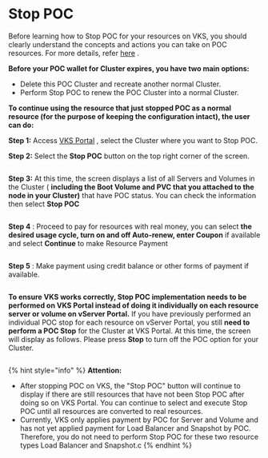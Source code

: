 # Stop POC

Before learning how to Stop POC for your resources on VKS, you should clearly understand the concepts and actions you can take on POC resources. For more details, refer [here](https://docs.vngcloud.vn/vng-cloud-document/v/vn/quan-ly-hoa-don-chi-phi-and-tai-nguyen-tren-vng-cloud/trai-nghiem-billing-and-kenh-thanh-toan/ve-billing-and-payment/quan-ly-vong-doi-tai-nguyen/tai-nguyen-poc) .

**Before your POC wallet for Cluster expires, you have two main options:**

* Delete this POC Cluster and recreate another normal Cluster.
* Perform Stop POC to renew the POC Cluster into a normal Cluster.

**To continue using the resource that just stopped POC as a normal resource (for the purpose of keeping the configuration intact), the user can do:**

**Step 1:** Access [VKS Portal](https://vks.console.vngcloud.vn/k8s-cluster) , select the Cluster where you want to Stop POC.

**Step 2:** Select the **Stop POC** button on the top right corner of the screen.

<figure><img src="https://docs.vngcloud.vn/~gitbook/image?url=https%3A%2F%2F1985221522-files.gitbook.io%2F%7E%2Ffiles%2Fv0%2Fb%2Fgitbook-x-prod.appspot.com%2Fo%2Fspaces%252F7rE7M1L7GYcwQzNGd0aB%252Fuploads%252FpfruVD7gRlq4Wh1Y6Gtk%252Fimage.png%3Falt%3Dmedia%26token%3Dcededf5a-1c49-4dd8-8d6f-ec11c7c767c8&#x26;width=768&#x26;dpr=4&#x26;quality=100&#x26;sign=c04f0731&#x26;sv=1" alt=""><figcaption></figcaption></figure>

**Step 3:** At this time, the screen displays a list of all Servers and Volumes in the Cluster ( **including the Boot Volume and PVC that you attached to the node in your Cluster)** that have POC status. You can check the information then select **Stop POC**

<figure><img src="https://docs.vngcloud.vn/~gitbook/image?url=https%3A%2F%2F1985221522-files.gitbook.io%2F%7E%2Ffiles%2Fv0%2Fb%2Fgitbook-x-prod.appspot.com%2Fo%2Fspaces%252F7rE7M1L7GYcwQzNGd0aB%252Fuploads%252Fw16qab1QEjCdG5g6eec0%252Fimage.png%3Falt%3Dmedia%26token%3D70a44312-fb8f-4849-8b3b-2d1ca50e74ce&#x26;width=768&#x26;dpr=4&#x26;quality=100&#x26;sign=94da8eda&#x26;sv=1" alt=""><figcaption></figcaption></figure>

**Step 4** : Proceed to pay for resources with real money, you can select **the desired usage cycle, turn on and off Auto-renew, enter Coupon** if available and select **Continue** to make Resource Payment

<figure><img src="https://docs.vngcloud.vn/~gitbook/image?url=https%3A%2F%2F1985221522-files.gitbook.io%2F%7E%2Ffiles%2Fv0%2Fb%2Fgitbook-x-prod.appspot.com%2Fo%2Fspaces%252F7rE7M1L7GYcwQzNGd0aB%252Fuploads%252FThz0n36JDLF67s09vEDh%252Fimage.png%3Falt%3Dmedia%26token%3De7710865-a83f-4c24-8446-2a21b0041625&#x26;width=768&#x26;dpr=4&#x26;quality=100&#x26;sign=65a25c33&#x26;sv=1" alt=""><figcaption></figcaption></figure>

**Step 5** : Make payment using credit balance or other forms of payment if available.

<figure><img src="https://docs.vngcloud.vn/~gitbook/image?url=https%3A%2F%2F1985221522-files.gitbook.io%2F%7E%2Ffiles%2Fv0%2Fb%2Fgitbook-x-prod.appspot.com%2Fo%2Fspaces%252F7rE7M1L7GYcwQzNGd0aB%252Fuploads%252FqoEayKltx0kYxI6gz7HJ%252Fimage.png%3Falt%3Dmedia%26token%3Dadef3c84-9734-426c-b62d-9697da8c9896&#x26;width=768&#x26;dpr=4&#x26;quality=100&#x26;sign=ba64fd8a&#x26;sv=1" alt=""><figcaption></figcaption></figure>

**To ensure VKS works correctly, Stop POC implementation needs to be performed on VKS Portal instead of doing it individually on each resource server or volume on vServer Portal.** If you have previously performed an individual POC stop for each resource on vServer Portal, you still **need to perform a POC Stop** for the Cluster at VKS Portal. At this time, the screen will display as follows. Please press **Stop** to turn off the POC option for your Cluster.

<figure><img src="https://docs.vngcloud.vn/~gitbook/image?url=https%3A%2F%2F1985221522-files.gitbook.io%2F%7E%2Ffiles%2Fv0%2Fb%2Fgitbook-x-prod.appspot.com%2Fo%2Fspaces%252F7rE7M1L7GYcwQzNGd0aB%252Fuploads%252FjXKXT8x32vWWcPdnDXJ1%252Fimage.png%3Falt%3Dmedia%26token%3D7a469b1a-438c-4d23-a58e-ff48ba51f6ab&#x26;width=768&#x26;dpr=4&#x26;quality=100&#x26;sign=bb9fa80d&#x26;sv=1" alt=""><figcaption></figcaption></figure>

{% hint style="info" %}
**Attention:**

* After stopping POC on VKS, the "Stop POC" button will continue to display if there are still resources that have not been Stop POC after doing so on VKS Portal. You can continue to select and execute Stop POC until all resources are converted to real resources.
* Currently, VKS only applies payment by POC for Server and Volume and has not yet applied payment for Load Balancer and Snapshot by POC. Therefore, you do not need to perform Stop POC for these two resource types Load Balancer and Snapshot.c
{% endhint %}
